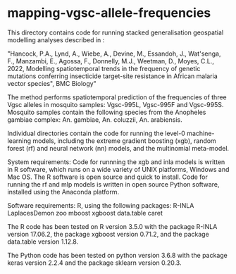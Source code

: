 # mapping-vgsc-allele-frequencies
This directory contains code for running stacked generalisation geospatial modelling analyses described in :

"Hancock, P.A., Lynd, A., Wiebe, A., Devine, M., Essandoh, J., Wat'senga, F., Manzambi, E., Agossa, F., Donnelly, M.J., Weetman, D., Moyes, C.L., 2022, Modelling spatiotemporal trends in the frequency of genetic mutations conferring insecticide target-site resistance in African malaria vector species", BMC Biology"

The method performs spatiotemporal prediction of the frequencies of three Vgsc alleles in mosquito samples: Vgsc-995L, Vgsc-995F and Vgsc-995S. Mosquito samples contain the following species from the Anopheles gambiae complex: An. gambiae, An. coluzzii, An. arabiensis.

Individual directories contain the code for running the level-0 machine-learning models, including the extreme gradient boosting (xgb), random forest (rf) and neural network (nn) models, and the multinomial meta-model.

System requirements: Code for runnning the xgb and inla models is written in R software, which runs on a wide variety of UNIX platforms, Windows and Mac OS. The R software is open source and quick to install. Code for running the rf and mlp models is written in open source Python software, installed using the Anaconda platform.

Software requirements: R, using the following packages: R-INLA LaplacesDemon zoo mboost xgboost data.table caret

The R code has been tested on R version 3.5.0 with the package R-INLA version 17.06.2, the package xgboost version 0.71.2, and the package data.table version 1.12.8.

The Python code has been tested on python version 3.6.8 with the package keras version 2.2.4 and the package sklearn version 0.20.3.

